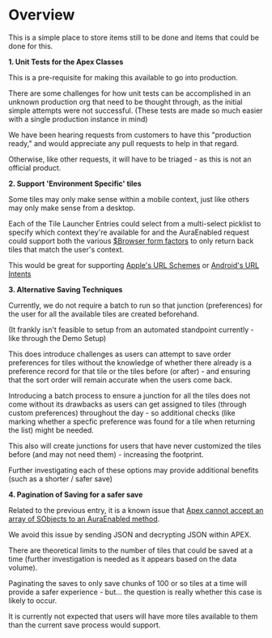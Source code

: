 # Overview

This is a simple place to store items still to be done and items that could be done for this.

**1. Unit Tests for the Apex Classes**

This is a pre-requisite for making this available to go into production.

There are some challenges for how unit tests can be accomplished in an unknown production org that need to be thought through,
as the initial simple attempts were not successful. (These tests are made so much easier with a single production instance in mind)

We have been hearing requests from customers to have this "production ready," and would appreciate any pull requests to help in that regard.

Otherwise, like other requests, it will have to be triaged - as this is not an official product.

**2. Support 'Environment Specific' tiles**

Some tiles may only make sense within a mobile context, just like others may only make sense from a desktop.

Each of the Tile Launcher Entries could select from a multi-select picklist to specify which context they're available for
and the AuraEnabled request could support both the various
[$Browser form factors](https://developer.salesforce.com/docs/atlas.en-us.lightning.meta/lightning/expr_browser_value_provider.htm)
to only return back tiles that match the user's context.

This would be great for supporting [Apple's URL Schemes](https://developer.apple.com/library/archive/featuredarticles/iPhoneURLScheme_Reference/Introduction/Introduction.html)
or [Android's URL Intents](https://developer.android.com/guide/components/intents-common)

**3. Alternative Saving Techniques**

Currently, we do not require a batch to run so that junction (preferences) for the user for all the available tiles are created beforehand.

(It frankly isn't feasible to setup from an automated standpoint currently - like through the Demo Setup)

This does introduce challenges as users can attempt to save order preferences for tiles without the knowledge of whether there already is a preference record for that tile or the tiles before (or after) - and ensuring that the sort order will remain accurate when the users come back.

Introducing a batch process to ensure a junction for all the tiles does not come without its drawbacks as users can get assigned to tiles (through custom preferences) throughout the day - so additional checks (like marking whether a specfic preference was found for a tile when returning the list) might be needed.

This also will create junctions for users that have never customized the tiles before (and may not need them) - increasing the footprint.

Further investigating each of these options may provide additional benefits (such as a shorter / safer save)

**4. Pagination of Saving for a safer save**

Related to the previous entry, it is a known issue that [Apex cannot accept an array of SObjects to an AuraEnabled method](https://success.salesforce.com/issues_view?id=a1p3A000000EAbLQAW&title=passing-an-apex-custom-object-parameter-type-from-an-aura-component-to-an-apex-controller-throws-an-error).  

We avoid this issue by sending JSON and decrypting JSON within APEX.

There are theoretical limits to the number of tiles that could be saved at a time (further investigation is needed as it appears based on the data volume).

Paginating the saves to only save chunks of 100 or so tiles at a time will provide a safer experience - but... the question is really whether this case is likely to occur.

It is currently not expected that users will have more tiles available to them than the current save process would support.
